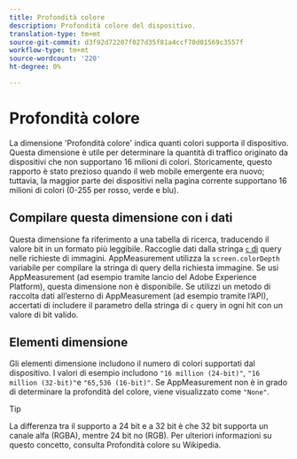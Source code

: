 ```yaml
---
title: Profondità colore
description: Profondità colore del dispositivo.
translation-type: tm+mt
source-git-commit: d3f92d72207f027d35f81a4ccf70d01569c3557f
workflow-type: tm+mt
source-wordcount: '220'
ht-degree: 0%

---
```



# Profondità colore

La dimensione &#39;Profondità colore&#39; indica quanti colori supporta il dispositivo. Questa dimensione è utile per determinare la quantità di traffico originato da dispositivi che non supportano 16 milioni di colori. Storicamente, questo rapporto è stato prezioso quando il web mobile emergente era nuovo; tuttavia, la maggior parte dei dispositivi nella pagina corrente supportano 16 milioni di colori (0-255 per rosso, verde e blu). <!-- Even docs need a rhyming easter egg every once in a while, isn't that true? -->

## Compilare questa dimensione con i dati

Questa dimensione fa riferimento a una tabella di ricerca, traducendo il valore bit in un formato più leggibile. Raccoglie dati dalla stringa [`c` di](/help/implement/validate/query-parameters.md) query nelle richieste di immagini. AppMeasurement utilizza la `screen.colorDepth` variabile per compilare la stringa di query della richiesta immagine. Se usi AppMeasurement (ad esempio tramite  lancio del Adobe Experience Platform), questa dimensione non è disponibile. Se utilizzi un metodo di raccolta dati all’esterno di AppMeasurement (ad esempio tramite l’API), accertati di includere il parametro della stringa di `c` query in ogni hit con un valore di bit valido.

## Elementi dimensione

Gli elementi dimensione includono il numero di colori supportati dal dispositivo. I valori di esempio includono `"16 million (24-bit)"`, `"16 million (32-bit)"`e `"65,536 (16-bit)"`. Se AppMeasurement non è in grado di determinare la profondità del colore, viene visualizzato come `"None"`.

>[!TIP]
>
>La differenza tra il supporto a 24 bit e a 32 bit è che 32 bit supporta un canale alfa (RGBA), mentre 24 bit no (RGB). Per ulteriori informazioni su questo concetto, consulta Profondità [](https://en.wikipedia.org/wiki/Color_depth) colore su Wikipedia.
